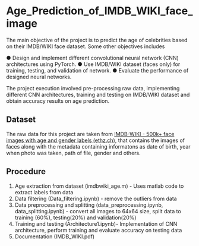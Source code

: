 # Age_Prediction_of_IMDB_WIKI_face_image
The main objective of the project is to predict the age of celebrities based on their IMDB/WIKI face dataset. Some other objectives includes
	
●	Design and implement different convolutional neural network (CNN) architectures using PyTorch.
●	Use IMDB/WIKI dataset (faces only) for training, testing, and validation of network.
●	Evaluate the performance of designed neural networks.

The project execution involved pre-processing raw data, implementing different CNN architectures, training and testing on IMDB/WIKI dataset and obtain accuracy results on age prediction. 


## Dataset
The raw data for this project are taken from [IMDB-WIKI - 500k+ face images with age and gender labels (ethz.ch)](https://data.vision.ee.ethz.ch/cvl/rrothe/imdb-wiki/), that contains the images of faces along with the metadata containing informatons as date of birth, year when photo was taken, path of file, gender and others. 

## Procedure
1. Age extraction from dataset (imdbwiki_age.m) - Uses matlab code to extract labels from data
2. Data filtering (Data_filtering.ipynb) - remove the outliers from data
3. Data preprocessing and splitting (data_preprocessing.ipynb, data_splitting.ipynb) - convert all images to 64x64 size, split data to training (60%), testing(20%) and validation(20%)
4. Training and testing (Architecture1.ipynb)- Implementation of CNN architecture, perform training and evaluate accuracy on testing data
5. Documentation (IMDB_WIKI.pdf)

